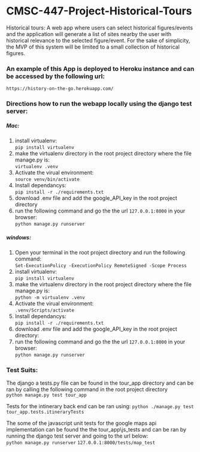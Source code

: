 # CMSC-447-Project-Historical-Tours

Historical tours: A web app where users can select historical figures/events and the application will generate a list of sites nearby the user with historical relevance to the selected figure/event. For the sake of simplicity, the MVP of this system will be limited to a small collection of historical figures.

### An example of this App is deployed to Heroku instance and can be accessed by the following url:  
`https://history-on-the-go.herokuapp.com/`

### Directions how to run the webapp locally using the django test server:

##### Mac:
1. install virtualenv:  
    `pip install virtualenv`
2. make the virtualenv directory in the root project directory where the file manage.py is:  
    `virtualenv .venv` 
3. Activate the virual environment:  
    `source venv/bin/activate`
4. Install dependancys:  
    `pip install -r ./requirements.txt`
5. download .env file and add the google_API_key in the root project directory 
6. run the following command and go the the url `127.0.0.1:8000` in your browser:  
    `python manage.py runserver`

##### windows:
1. Open your terminal in the root project directory and run the following command:  
    `Set-ExecutionPolicy -ExecutionPolicy RemoteSigned -Scope Process`
2. install virtualenv:  
    `pip install virtualenv`
3. make the virtualenv directory in the root project directory where the file manage.py is:  
    `python -m virtualenv .venv` 
4. Activate the virual environment:  
    `.venv/Scripts/activate`
5. Install dependancys:  
    `pip install -r ./requirements.txt`
6. download .env file and add the google_API_key in the root project directory:   
7. run the following command and go the the url `127.0.0.1:8000` in your browser:  
    `python manage.py runserver`

### Test Suits:

The django a tests.py file can be found in the tour_app directory and can be ran by calling the following command in the root project directory  
 `python manage.py test tour_app`
 
Tests for the intinerary back end can be ran using:
 `python ./manage.py test tour_app.tests.itineraryTests`

The some of the javascript unit tests for the google maps api implementation can be found the the tour_app\js_tests and can be ran by running the django test server and going to the url below:  
`python manage.py runserver`
`127.0.0.1:8000/tests/map_test`
